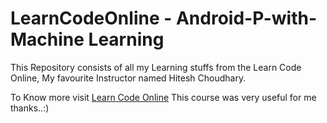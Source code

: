 # LearnCodeOnline - Android-P-with-Machine Learning
This Repository consists of all my Learning stuffs from the Learn Code Online, My favourite Instructor named Hitesh Choudhary.

    
To Know more visit [Learn Code Online](https://courses.learncodeonline.in/)
This course was very useful for me thanks..:)

